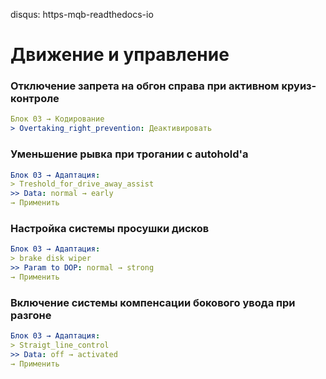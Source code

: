 disqus: https-mqb-readthedocs-io
# Движение и управление

### Отключение запрета на обгон справа при активном круиз-контроле
``` yaml
Блок 03 → Кодирование
> Overtaking_right_prevention: Деактивировать
```

### Уменьшение рывка при трогании с autohold'a
``` yaml
Блок 03 → Адаптация:
> Treshold_for_drive_away_assist
>> Data: normal → early
→ Применить
```

### Настройка системы просушки дисков
``` yaml
Блок 03 → Адаптация:
> brake disk wiper
>> Param to DOP: normal → strong
→ Применить
```

### Включение системы компенсации бокового увода при разгоне
``` yaml
Блок 03 → Адаптация:
> Straigt_line_control
>> Data: off → activated
→ Применить
```